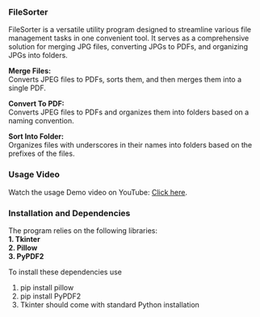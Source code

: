 ### FileSorter


FileSorter is a versatile utility program designed to streamline various file management tasks in one convenient tool. 
It serves as a comprehensive solution for merging JPG files, converting JPGs to PDFs, and organizing JPGs into folders.

**Merge Files:**   
Converts JPEG files to PDFs, sorts them, and then merges them into a single PDF.  

**Convert To PDF:**    
Converts JPEG files to PDFs and organizes them into folders based on a naming convention.  

**Sort Into Folder:**   
Organizes files with underscores in their names into folders based on the prefixes of the files.  

### Usage Video

Watch the usage Demo video on YouTube: [Click here](https://www.youtube.com/watch?v=wA0Ai0Fogfo).

### Installation and Dependencies

The program relies on the following libraries:   
**1. Tkinter**  
**2. Pillow**  
**3. PyPDF2**  

To install these dependencies use
1. pip install pillow
2. pip install PyPDF2
3. Tkinter should come with standard Python installation
